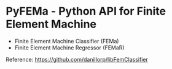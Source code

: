 # PyFEMa - Python API for Finite Element Machine

- Finite Element Machine Classifier (FEMa)
- Finite Element Machine Regressor (FEMaR)

Reference:
https://github.com/danillorp/libFemClassifier
